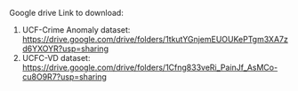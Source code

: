 Google drive Link to download:

1. UCF-Crime Anomaly dataset: https://drive.google.com/drive/folders/1tkutYGnjemEUOUKePTgm3XA7zd6YXOYR?usp=sharing
2. UCFC-VD dataset: https://drive.google.com/drive/folders/1Cfng833veRi_PainJf_AsMCo-cu8O9R7?usp=sharing 
